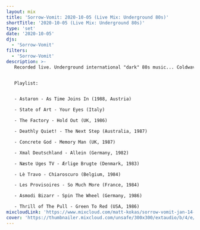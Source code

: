 ```yaml
---
layout: mix
title: 'Sorrow-Vomit: 2020-10-05 (Live Mix: Underground 80s)'
shortTitle: '2020-10-05 (Live Mix: Underground 80s)'
type: 'set'
date: '2020-10-05'
djs:
  - 'Sorrow-Vomit'
filters:
  - 'Sorrow-Vomit'  
description: >-
   Recorded live. Underground international "dark" 80s music... Coldwave, Post-Punk, Gothic, Darkwave, New Wave....


   Playlist:


   - Astaron - As Time Joins In (1988, Austria)

   - State of Art - Your Eyes (Italy)

   - The Factory - Hold Out (UK, 1986)

   - Deathly Quiet! - The Next Step (Australia, 1987)

   - Concrete God - Memory Man (UK, 1987)

   - Xmal Deutschland - Allein (Germany, 1982)

   - Næste Uges TV - Ærlige Brugte (Denmark, 1983)

   - Lè Travo - Chiaroscuro (Belgium, 1984)

   - Les Provisoires - So Much More (France, 1984)

   - Asmodi Bizarr - Spin The Wheel (Germany, 1986)

   - Thrill of The Pull - Green To Red (USA, 1986)
mixcloudLink: 'https://www.mixcloud.com/matt-kokas/sorrow-vomit-jan-14-2021-underground-dark-80s'
cover: 'https://thumbnailer.mixcloud.com/unsafe/300x300/extaudio/b/4/e/8/ee65-cdb6-48da-981b-3868334c641d'
---
```

